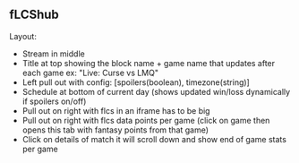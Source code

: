 ## fLCShub

Layout:
* Stream in middle
* Title at top showing the block name + game name that updates after each game ex: "Live: Curse vs LMQ"
* Left pull out with config: [spoilers(boolean), timezone(string)]
* Schedule at bottom of current day (shows updated win/loss dynamically if spoilers on/off)
* Pull out on right with flcs in an iframe has to be big
* Pull out on right with flcs data points per game (click on game then opens this tab with fantasy points from that game)
* Click on details of match it will scroll down and show end of game stats per game
